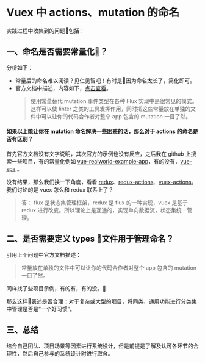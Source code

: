 # Vuex 中 actions、mutation 的命名
实践过程中收集到的问题包括：

## 一、命名是否需要常量化？
分析如下：
- 常量后的命名难以阅读？见仁见智吧！有时是因为命名太长了，简化即可。
- 官方文档中描述，内容如下，[点击查看](https://vuex.vuejs.org/zh/guide/mutations.html#%E4%BD%BF%E7%94%A8%E5%B8%B8%E9%87%8F%E6%9B%BF%E4%BB%A3-mutation-%E4%BA%8B%E4%BB%B6%E7%B1%BB%E5%9E%8B)。
  > 使用常量替代 mutation 事件类型在各种 Flux 实现中是很常见的模式。这样可以使 linter 之类的工具发挥作用，同时把这些常量放在单独的文件中可以让你的代码合作者对整个 app 包含的 mutation 一目了然。

#### 如果以上能让你在 mutation 命名解决一些困惑的话，那么对于 actions 的命名是否有区别？

首先官方文档没有文字说明，其次官方的示例也没有反应，之后我在 github 上搜索一些项目，有的常量化例如 [vue-realworld-example-app](https://github.com/gothinkster/vue-realworld-example-app/blob/master/src/store/actions.type.js)，有的没有，[vue-spa](https://github.com/skyronic/vue-spa/blob/master/src/store/products.js) 。

没有结果，那么我们换一下角度，看看 [redux](https://github.com/nonoroazoro/simplest-react-redux-example/blob/master/client/actions/CounterActionCreators.js)、[redux-actions](https://redux-actions.js.org/api-reference/createaction-s)、[vuex-actions](https://www.npmjs.com/package/vuex-actions)。我们讨论的是 vuex 怎么和 redux 联系上了？
> 答： flux 是状态集管理框架，redux 是 flux 的一种实现，vuex 是基于 redux 进行改变。所以理论上是互通的，实现单向数据流，状态集统一管理。

## 二、是否需要定义 types 文件用于管理命名？
引用上个问题中官方文档描述：
> 常量放在单独的文件中可以让你的代码合作者对整个 app 包含的 mutation 一目了然。

同样找了些项目示例，有的有，有的没。

那么这样表述是否合理：对于复杂或大型的项目，将同类、通用功能进行分类集中管理是否是“一个好习惯”。


## 三、总结
结合自己团队、项目场景等因素进行系统设计，但是前提是了解及认可各环节的合理性，然后自己参与的系统设计时进行取舍。
